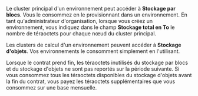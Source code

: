 Le cluster principal d'un environnement peut accéder à **Stockage par blocs**. Vous le consommez en le provisionnant dans un environnement. En tant qu'administrateur d'organisation, lorsque vous créez un environnement, vous indiquez dans le champ **Stockage total en To** le nombre de téraoctets pour chaque nœud du cluster principal.

Les clusters de calcul d'un environnement peuvent accéder à **Stockage d'objets**. Vos environnements le consomment simplement en l'utilisant.

Lorsque le contrat prend fin, les téraoctets inutilisés du stockage par blocs et du stockage d'objets ne sont pas reportés sur la période suivante. Si vous consommez tous les téraoctets disponibles du stockage d'objets avant la fin du contrat, vous payez les téraoctets supplémentaires que vous consommez sur une base mensuelle.
